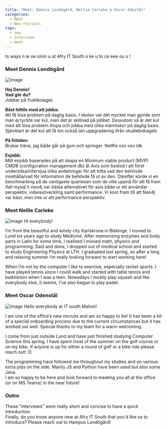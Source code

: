 ```yaml
---
title: "Meet: Dennis Londögård, Nellie Carleke & Oscar Odestål"
categories:
  - Meet
  - New recruits
tags:
  - new
  - interview
  - meet
---
```


ts ways n ie oe oinin u at Afry IT South o ke u to ce eee ou s !

### Meet Dennis Londögård
![image](https://user-images.githubusercontent.com/7490199/93110539-c1d9a0809208-0cf2b400-f6b54-11ea-9e06-e047f637abed8273-ff47d438720a.png)

**Hej Dennis!**  
**Vad gör du?**  
Jobbar på fruktbolaget.

**Bäst hittils med att jobba:**  
Att få lösa problem på daglig basis. I skolan var det mycket man gjorde som man ej tyckte var kul, men det är skillnad på jobbet. Dessutom så är det kul med att lösa problem ihopa och jobba med olika människor på daglig basis. Självklart är det kul att få lön också (en uppgradering ifrån studiebidraget)

**På fritiden:**  
Brukar träna, jag både går på gym och springer. Netflix osv osv idk

**Exjobb:**  
Mitt exjobb baserades på att skapa en Minimum viable product (MVP) CMDB (configuration management db) åt Axis som bestod i att först undersöka/intervjua olika avdelningar för att hitta vad den behövde innehålla/vad för information de behövde få ut av den. Därefter körde vi en benchmarking på de vanligaste queriesen som de ville uppnå för att få fram ifall mysql lr neo4j var bästa alternativet för axis både ur ett användar perspektiv, vidareutveckling samt performance. Vi kom fram till att Neo4j var bäst, men inte ur ett performance perspektiv. 

### Meet Nellie Carleke
![image](https://user-images.githubusercontent.com/7490199/93109018-d157ea00-f6b3-11ea-959d-4e4224d6aa88.png)
Hi everybody!

I’m from the beautiful and windy city Karlskrona in Blekinge. I moved to Lund six years ago to study Medicine. After memorizing enzymes and body parts in Latin for some time, I realized I missed math, physics and programming. Said and done, I dropped out of medical school and started to study Engineering Physics at LTH. I graduated last spring, so after a long and relaxing summer I’m really looking forward to start working here!

When I’m not by the computer I like to exercise, especially racket sports. I have played tennis since I could walk and started with table tennis and badminton when I was a teen. Nowadays I mostly play squash and like everybody else, it seems, I’ve also begun to play padel.

### Meet Oscar Odenstål
![image](https://user-images.githubusercontent.com/7490199/93109037-d61c9e00-f6b3-11ea-8500-a0f405a79f85.png)
Hello everybody at IT south Malmö!  

I am one of the office’s new recruits and am so happy to be! It has been a bit of a special onboarding process due to the current circumstances but it has worked out well. 
Special thanks to my team for a warm welcoming.  

I come from just outside Lund and have just finished studying Computer Science this spring. I have spent most of the summer on the golf course or on my bike. If anyone is up for either a round of golf or a bike ride please reach out! :D  

The programming have followed me throughout my studies and on various extra jobs on the side. Mainly JS and Python have been used but also some Java.  
I am so happy to be here and look forward to meeting you all at the office (or on MS Teams) in the near future!

### Outro
These "interviews" were really short and concise to have a quick introduction.  
Finally, do you know anyone new at Afry IT South that you'd like us to introduce? Please reach out to Hampus Londögård!

<!--stackedit_data:
eyJoaXN0b3J5IjpbMjY4NzU1MjQ0LC0yMDUxODk1MjM4LDE0ND
k1MDc1MjUsMTg2MzMwNDc1LC05MjA2Mzk5NTgsMTEyNDMxMzkz
NywxMzEyMzMxMzddfQ==
-->